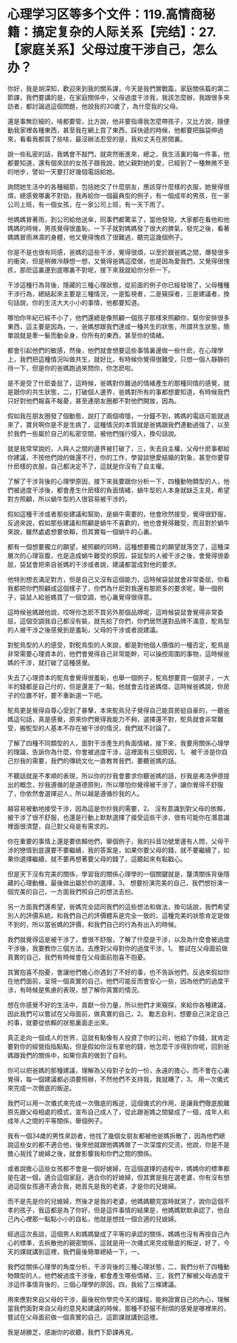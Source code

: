# 心理学习区等多个文件：119.高情商秘籍：搞定复杂的人际关系【完结】：27.【家庭关系】父母过度干涉自己，怎么办？

你好，我是胡深知，歡迎來到我的關系課，今天是我們實戰篇，家庭關係篇的第二節課，我們要講的是，在家庭關係中，父母過度干涉我，我該怎麼辦，我跟很多來訪者，都討論過這個問題，他說我的30歲了，為什麼我的父母。

還是事無巨細的，啥都要管，比方說，他非要指導我怎麼帶孩子，又比方說，隨便動我家裡各種東西，甚至我在網上買了東西，踩快遞的時候，他都要把腦袋伸過來，看看我都買了些啥，最沒辦法忍受的是，我和丈夫在房間裏。

說一些私密的話，我媽會不敲門，就突然衝進來，總之，我生活裏的每一件事，他都要知道，還有個來訪的女孩子跟我說，她父親對她的愛，已經到了一種無微不至的地步，譬如一天要打好幾個電話給她。

詢問她生活中的各種細節，包括她交了什麼朋友，應該穿什麼樣的衣服，她覺得很煩，總感覺哪裏不對勁，我再給你一個最典型的例子，有一個成年的男孩，在一家公司上班，有一個女孩，在一家公司上班，有一天下雨了。

他媽媽冒著雨，到公司給他送傘，同事們都驚呆了，當他發現，大家都在看他和他媽媽的時候，男孩覺得很羞恥，一下子就對媽媽發了很大的脾氣，發完之後，看著媽媽冒雨淋濕的身體，他又覺得愧疚了很難過，聽完這幾個例子。

你是不是也很有同感，爸媽的這些干涉，覺得很煩，以至於跟爸媽之間，爆發很多的衝突，但是稍微冷靜想一想，又覺得爸媽這麼做，也是因為愛我們，又覺得很愧疚，那麽這裏邊到底哪裏不對呢，接下來我就給你分析一下。

干涉這種行為背後，隱藏的三種心理狀態，從前面的例子你已經發現了，父母種種干涉行為，總結起來主要是三種情況，一是監視者，二是窺探者，三是建議者，換句話說，你的生活大大小小的事情，他都要知道。

哪怕你年紀已經不小了，他們還總是像照顧一個孩子那樣來照顧你，幫你安排很多東西，這主要是因為，一，爸媽想跟我們達成一種共生的狀態，所謂共生狀態，簡單說就是牽一髮而動全身，你所有的東西，甚至你的情緒。

都會引起他們的敏感，然後，他們就會想要這些事情裏邊做一些什麽，在心理學上，我們把這種情況叫做共生，就好比，有時候你覺得很難受，只想一個人靜靜的待一下，但是你的爸媽跑過來問你，你怎麽啦。

是不是受了什麽委屈了，這時候，爸媽對你難過的情緒產生的那種同情的感覺，就是跟你的共生狀態，二，打破個人邊界，爸媽對所有的事都想要知道，有時候我們只好對他們報喜不報憂，甚至連朋友圈都不對他們開放，因為。

假如我在朋友圈發了個動態，說打了兩個噴嚏，一分鐘不到，媽媽的電話可能就過來了，寶貝啊你是不是生病了，這種情況的本質就是爸媽跟我們連動過強了，以至於我們一些屬於自己的私密空間，被他們強行侵入，換句話說。

就是我常常說的，人與人之間的邊界被打破了，三，失去自主權，父母什麽事都給你建議，不按他們說的做還不行，你的工作，學習談戀愛結婚的對象，甚至你要穿什麽樣的衣服，自己都決定不了，這就是你沒有了自主權。

了解了干涉背後的心理學原因，接下來我要跟你分析一下，四種動物類型的人，他們被過度干涉後，都會產生什麽樣的負面情緒，蝸牛型的人本身就缺乏主見，希望對方照顧，所以蝸牛型的人很容易被干涉的。

假如這種干涉或者那些建議和幫助，是蝸牛需要的，他會欣然接受，覺得很舒服，反過來說，假如那些建議和照顧是蝸牛不喜歡的，他也會覺得難受，而且對於蝸牛來說，雖然處處想要依賴，但其實每一個蝸牛的心裏。

都有一個想要獨立的願望，被照顧的同時，這種想要獨立的願望就落空了，這種深層次的心理盲腹，也是造成蝸牛難受的原因，袋鼠型的人被干涉之後，會覺得很委屈，袋鼠會把來自爸媽的干涉或者說，建議都當成對他的要求。

他特別想去滿足對方，但是自己又沒有這個能力，這時候袋鼠就會非常委屈，你看我都把你們照顧成這個樣子了，你們為什麽對我還有那麽多的要求呢，舉一個例子，袋鼠人給爸媽買了一個空調，他心裏覺得很得意。

這時候爸媽跟他說，哎呀你怎麽不買另外那個品牌呢，這時候袋鼠會覺得非常委屈，這個空調我自己都沒有裝，就先給了你們，你們居然還對品牌不滿意，鴕鳥型的人被干涉之後感覺到是羞恥，父母的干涉或者說建議。

對鴕鳥型的人的感受，對鴕鳥型的人來說，都是對他個人價值的一種否定，鴕鳥是非常需要心理資本的，他們會覺得自己非常能幹，可以操控周圍的事物，這時候爸媽的干涉，就打破了這種感覺。

失去了心理資本的鴕鳥會覺得很羞恥，也舉一個例子，鴕鳥想要買一個房子，一大半的錢都是自己付的，但是還差了一點，他就會去找爸媽借，這時候爸媽說，你房子的位置不好，要不重新選一下吧。

鴕鳥更是覺得自尊心受到了暴擊，本來鴕鳥兒子覺得自己能買房挺自豪的，一聽爸媽這句話，真是感覺，原來你們覺得我能力不夠，選擇還不對，鴕鳥就會非常難受，搬鴕型的人基本不存在被干涉的情況，我們就不討論了。

了解了四種不同類型的人，面對干涉產生的負面情緒，接下來，我要用關係心理學的理論，告訴你為什麼，你會被過度干涉，這裡面有三個原因，1。 被干涉是你自己抄我的需要，我們的傳統文化一直教育我們，要聽爸媽的話。

不聽話就是不孝順的表現，所以你的抄我會要求你聽爸媽的話，抄我是弗洛伊德提出的概念，抄我遵循的是道德原則，所以哪怕你覺得被干涉了，讓你覺得不舒服了，你依然會選擇迎人，所以越是遵循抄我的人。

越容易被動地接受干涉，因為這是你抄我的需要，2。 沒有意識到對父母的依賴，被干涉了很不舒服，也還是行動上默默選擇了接受這些干涉，很有可能你在潛意識裡面很清楚，自己對父母是有需求的。

你在重要的事情上還是要依賴他們，舉個例子，我的抖音功號里邊有人問，父母干涉的戀情到底還要不要繼續，我的答案是，如果你要父母的錢，就不要繼續了，如果你選擇繼續，就不要再想著要父母的錢了，這聽起來有點戳心。

但是天下沒有完美的關係，學習我的關係心理學的一個關鍵就是，釐清關係背後隱藏的心理動機，最後做出屬於你的選擇，3。 想要扮演完美的自己，我們想扮演一個完美的自己，一方面我們照自己的想法去扮。

另一方面我們還希望，爸媽完全認同我們的這些想法和做法，換句話說，我們希望別人的評價系統，和我們自己的評價體系是完全一致的，這種完美的狀態肯定是做不到的，所以當爸媽的評價，和我們自己的行為有出入的時候。

我們就覺得這是被干涉了，會很不舒服，了解了什麼是干涉，以及為什麼會被過度干涉後，我要教你三個方法，去應對父母對你的過度干涉，1。 嘗試在父母面前做真實的自己，我們有時候會在父母面前抱喜不抱憂。

其實抱喜不抱憂，會讓他們擔心你遇到了不好的事，也不告訴他們，反過來假如你在他們面前，呈現一個真實的自己，他們可能反而會安心一些，因為他們的過度干涉，有時候是焦慮的表現，想了解你真實的情況。

想在你感覺不好的生活中，貢獻一份力量，所以他們才來窺探，來給你各種建議，因此我們可以嘗試在父母面前，做真實的自己，2。 勵志自利，想要自己決定自己的事，就要從依賴的狀態裏面走出來。

真正走向一個成人的世界，這就有點像有人投資了你的公司，他給了你錢，就肯定要對你的經營指指點點，但是假如你沒有拿他的錢，他怎麼干涉得到你呢，回到爸媽跟我們的關係中，如果你真的做到了自利。

你可以把爸媽的那種建議，理解為父母對子女的一份，永遠的擔心，而不會在心裏覺得，每一個建議都必須要照辦，不然他們不支持我，我就糟了，3。 用一次儀式來完成一次徹底的叛逆。

我們可以用一次儀式來完成一次徹底的叛逆，這個儀式的作用，是讓我們徹底脫離原先跟父母相處的模式，宣布自己成人了，從此跟爸媽之間變成了一個，成年人和成年人之間的平等關係，舉個例子。

我有一個34歲的男性來訪者，他找了幾個女朋友都被他爸媽拆散了，因為他們總說這些女的都不適合他，後來他就跟他媽媽做了一次深度的交流，他說，你是不是擔心我找了媳婦之後，就會影響我和你們之間的關係。

或者說擔心這些女孩都不會是一個好媳婦，在這個選擇的過程中，媽媽你的標準都是在選一個，適合這個家庭，適合你的好媳婦，但其實是我在選老婆，你有沒有想過這個女孩適不適合我，她首先是我的老婆，才是你的兒媳婦。

而不是先是你的兒媳婦，然後才是我的老婆，他媽媽聽完當時就哭了，說你這個不孝的孩子，我這都是為了你好，但是這件事情的結果是，他媽媽默默承認了，他自己內心裡那一點點小小的自私，他就是想找一個合適的兒媳婦。

經過這次長談，這個男人和媽媽變成了平等的承認的關係，媽媽也沒有再按自己內心的標準，去拆散他的親密關係，這就是用一次儀式來完成徹底的叛逆，好了，今天的課就講到這裡，我們最後簡單總結一下，一。

我們從關係心理學的角度分析，干涉背後的三種心理狀態，二，我們分析了四種動物類型的人，他們被過度干涉後，都會產生哪些情緒，三，我們了解被父母過度干涉這件事情背後的，三個心理學的原因，四，我給了三條建議。

用來應對來自父母的干涉，最後祝你學完今天的課程，能夠證實自己的內心，理解當我們面對來自父母的意見和建議的時候，那種不舒服不耐煩的感覺是哪裡來的，嘗試在父母面前做一個真實的自己，這節課就講到這裡。

我是胡勝芝，感謝你的收聽，我們下節課再見。